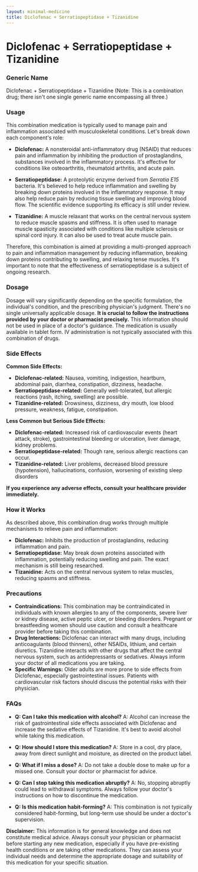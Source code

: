 ```yaml
---
layout: minimal-medicine
title: Diclofenac + Serratiopeptidase + Tizanidine
---
```


# Diclofenac + Serratiopeptidase + Tizanidine
### Generic Name

Diclofenac + Serratiopeptidase + Tizanidine  (Note: This is a combination drug;  there isn't one single generic name encompassing all three.)


### Usage

This combination medication is typically used to manage pain and inflammation associated with musculoskeletal conditions.  Let's break down each component's role:

* **Diclofenac:** A nonsteroidal anti-inflammatory drug (NSAID) that reduces pain and inflammation by inhibiting the production of prostaglandins, substances involved in the inflammatory process. It's effective for conditions like osteoarthritis, rheumatoid arthritis, and acute pain.

* **Serratiopeptidase:** A proteolytic enzyme derived from *Serratia E15* bacteria. It's believed to help reduce inflammation and swelling by breaking down proteins involved in the inflammatory response. It may also help reduce pain by reducing tissue swelling and improving blood flow.  The scientific evidence supporting its efficacy is still under review.

* **Tizanidine:** A muscle relaxant that works on the central nervous system to reduce muscle spasms and stiffness.  It is often used to manage muscle spasticity associated with conditions like multiple sclerosis or spinal cord injury.  It can also be used to treat acute muscle pain.

Therefore, this combination is aimed at providing a multi-pronged approach to pain and inflammation management by reducing inflammation, breaking down proteins contributing to swelling, and relaxing tense muscles. It's important to note that the effectiveness of serratiopeptidase is a subject of ongoing research.


### Dosage

Dosage will vary significantly depending on the specific formulation, the individual's condition, and the prescribing physician's judgment.  There's no single universally applicable dosage. **It is crucial to follow the instructions provided by your doctor or pharmacist precisely.**  This information should not be used in place of a doctor's guidance.  The medication is usually available in tablet form.  IV administration is not typically associated with this combination of drugs.


### Side Effects

**Common Side Effects:**

* **Diclofenac-related:** Nausea, vomiting, indigestion, heartburn, abdominal pain, diarrhea, constipation, dizziness, headache.
* **Serratiopeptidase-related:**  Generally well-tolerated, but allergic reactions (rash, itching, swelling) are possible.
* **Tizanidine-related:**  Drowsiness, dizziness, dry mouth, low blood pressure, weakness, fatigue, constipation.


**Less Common but Serious Side Effects:**

* **Diclofenac-related:**  Increased risk of cardiovascular events (heart attack, stroke), gastrointestinal bleeding or ulceration, liver damage, kidney problems.
* **Serratiopeptidase-related:** Though rare, serious allergic reactions can occur.
* **Tizanidine-related:**  Liver problems, decreased blood pressure (hypotension), hallucinations, confusion,  worsening of existing sleep disorders


**If you experience any adverse effects, consult your healthcare provider immediately.**


### How it Works

As described above, this combination drug works through multiple mechanisms to relieve pain and inflammation:

* **Diclofenac:** Inhibits the production of prostaglandins, reducing inflammation and pain.
* **Serratiopeptidase:**  May break down proteins associated with inflammation, potentially reducing swelling and pain. The exact mechanism is still being researched.
* **Tizanidine:** Acts on the central nervous system to relax muscles, reducing spasms and stiffness.


### Precautions

* **Contraindications:**  This combination may be contraindicated in individuals with known allergies to any of the components, severe liver or kidney disease, active peptic ulcer, or bleeding disorders.  Pregnant or breastfeeding women should use caution and consult a healthcare provider before taking this combination.
* **Drug Interactions:**  Diclofenac can interact with many drugs, including anticoagulants (blood thinners), other NSAIDs, lithium, and certain diuretics.  Tizanidine interacts with other drugs that affect the central nervous system, such as antidepressants or sedatives.  Always inform your doctor of all medications you are taking.
* **Specific Warnings:**  Older adults are more prone to side effects from Diclofenac, especially gastrointestinal issues.  Patients with cardiovascular risk factors should discuss the potential risks with their physician.


### FAQs

* **Q: Can I take this medication with alcohol?** A:  Alcohol can increase the risk of gastrointestinal side effects associated with Diclofenac and increase the sedative effects of Tizanidine. It's best to avoid alcohol while taking this medication.

* **Q: How should I store this medication?** A: Store in a cool, dry place, away from direct sunlight and moisture, as directed on the product label.

* **Q: What if I miss a dose?** A:  Do not take a double dose to make up for a missed one.  Consult your doctor or pharmacist for advice.

* **Q: Can I stop taking this medication abruptly?** A: No, stopping abruptly could lead to withdrawal symptoms. Always follow your doctor's instructions on how to discontinue the medication.

* **Q: Is this medication habit-forming?** A: This combination is not typically considered habit-forming, but long-term use should be under a doctor's supervision.


**Disclaimer:** This information is for general knowledge and does not constitute medical advice.  Always consult your physician or pharmacist before starting any new medication, especially if you have pre-existing health conditions or are taking other medications.  They can assess your individual needs and determine the appropriate dosage and suitability of this medication for your specific situation.
